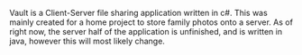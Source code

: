 Vault is a Client-Server file sharing application written in c#. This was mainly created for a home project to store family photos onto a server. As of right now, the server half of the application is unfinished, and is written in java, however this will most likely change.

